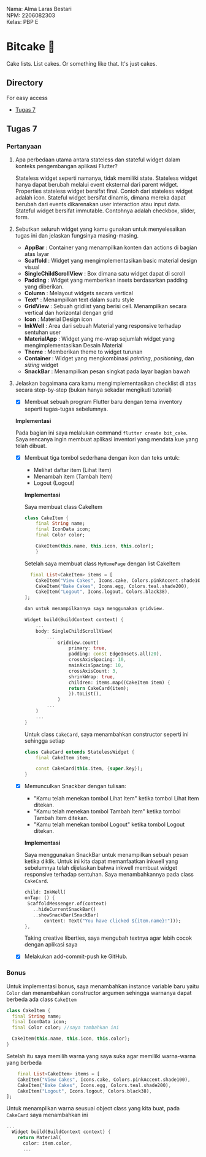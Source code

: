Nama: Alma Laras Bestari  
NPM: 2206082303  
Kelas: PBP E

# Bitcake 🍰

Cake lists. List cakes. Or something like that. It's just cakes.

## Directory
For easy access
-  [Tugas 7](#tugas-7)

## Tugas 7

### Pertanyaan
1. Apa perbedaan utama antara stateless dan stateful widget dalam konteks pengembangan aplikasi Flutter?

   Stateless widget seperti namanya, tidak memiliki state. Stateless widget hanya dapat berubah melalui event eksternal dari parent widget. Properties stateless widget bersifat final. Contoh dari stateless widget adalah icon.
   Stateful widget bersifat dinamis, dimana mereka dapat berubah dari events dikarenakan user interaction atau input data. Stateful widget bersifat immutable. Contohnya adalah checkbox, slider, form.

2. Sebutkan seluruh widget yang kamu gunakan untuk menyelesaikan tugas ini dan jelaskan fungsinya masing-masing.

    - **AppBar** : Container yang menampilkan konten dan actions di bagian atas layar
    - **Scaffold** : Widget yang mengimplementasikan basic material design visual
    - **SingleChildScrollView** : Box dimana satu widget dapat di scroll
    - **Padding** : Widget yang memberikan insets berdasarkan padding yang diberikan.
    - **Column** : Melayout widgets secara vertical
    - **Text*** : Menampilkan text dalam suatu style
    - **GridView** : Sebuah gridlist yang berisi cell. Menampilkan secara vertical dan horizontal dengan grid
    - **Icon** : Material Design icon
    - **InkWell** : Area dari sebuah Material yang responsive terhadap sentuhan user
    - **MaterialApp** : Widget yang me-wrap sejumlah widget yang mengimplementasikan Desain Material
    - **Theme** : Memberikan theme to widget turunan
    - **Container** : Widget yang mengkombinasi *painting*, *positioning*, dan *sizing* widget
    - **SnackBar** : Menampilkan pesan singkat pada layar bagian bawah

3. Jelaskan bagaimana cara kamu mengimplementasikan checklist di atas secara step-by-step (bukan hanya sekadar mengikuti tutorial)

    - [x] Membuat sebuah program Flutter baru dengan tema inventory seperti tugas-tugas sebelumnya.

    **Implementasi**

    Pada bagian ini saya melalukan command ```flutter create bit_cake```. Saya rencanya ingin membuat aplikasi inventori yang mendata kue yang telah dibuat.
    - [x] Membuat tiga tombol sederhana dengan ikon dan teks untuk:
        
        - Melihat daftar item (Lihat Item)
        - Menambah item (Tambah Item)
        - Logout (Logout)

        **Implementasi**

        Saya membuat class CakeItem
        ```dart
        class CakeItem {
            final String name;
            final IconData icon;
            final Color color;

            CakeItem(this.name, this.icon, this.color);
            }
        ```

        Setelah saya membuat class ```MyHomePage``` dengan list CakeItem

        ```dart
          final List<CakeItem> items = [
            CakeItem("View Cakes", Icons.cake, Colors.pinkAccent.shade100),
            CakeItem("Bake Cakes", Icons.egg, Colors.teal.shade200),
            CakeItem("Logout", Icons.logout, Colors.black38),
        ];
        ```

        ```dart
        dan untuk menampilkannya saya menggunakan gridview.

        Widget build(BuildContext context) {
            ...
            body: SingleChildScrollView(
                ...
                    GridView.count(
                        primary: true,
                        padding: const EdgeInsets.all(20),
                        crossAxisSpacing: 10,
                        mainAxisSpacing: 10,
                        crossAxisCount: 3,
                        shrinkWrap: true,
                        children: items.map((CakeItem item) {
                        return CakeCard(item);
                        }).toList(),
                    )
                ...
            )
            ...
        }
        ```

        Untuk class ```CakeCard```, saya menambahkan constructor seperti ini sehingga setiap 

        ```dart
        class CakeCard extends StatelessWidget {
            final CakeItem item;

            const CakeCard(this.item, {super.key}); 
        }
        ```

    - [x] Memunculkan Snackbar dengan tulisan:
    
        - "Kamu telah menekan tombol Lihat Item" ketika tombol Lihat Item ditekan.
        - "Kamu telah menekan tombol Tambah Item" ketika tombol Tambah Item ditekan.
        - "Kamu telah menekan tombol Logout" ketika tombol Logout ditekan.

         **Implementasi**

         Saya menggunakan SnackBar untuk menampilkan sebuah pesan ketika diklik. Untuk ini kita dapat memanfaatkan inkwell yang sebelumnya telah dijelaskan bahwa inkwell membuat widget responsive terhadap sentuhan. Saya menambahkannya pada class ```CakeCard```.

         ```dart
        child: InkWell(
         onTap: () {
          ScaffoldMessenger.of(context)
            ..hideCurrentSnackBar()
            ..showSnackBar(SnackBar(
                content: Text("You have clicked ${item.name}!")));
        },
         ```

         Taking creative liberties, saya mengubah textnya agar lebih cocok dengan aplikasi saya
    
    - [x] Melakukan add-commit-push ke GitHub.
    
### Bonus

Untuk implementasi bonus, saya menambahkan instance variable baru yaitu ```Color``` dan menambahkan constructor argumen sehingga warnanya dapat berbeda ada class ```CakeItem```

```dart
class CakeItem {
  final String name;
  final IconData icon;
  final Color color; //saya tambahkan ini

  CakeItem(this.name, this.icon, this.color);
}
```

Setelah itu saya memilih warna yang saya suka agar memiliki warna-warna yang berbeda

```dart
    final List<CakeItem> items = [
    CakeItem("View Cakes", Icons.cake, Colors.pinkAccent.shade100),
    CakeItem("Bake Cakes", Icons.egg, Colors.teal.shade200),
    CakeItem("Logout", Icons.logout, Colors.black38),
];
```

Untuk menampilkan warna seusuai object class yang kita buat, pada ```CakeCard``` saya menambahkan ini

```dart
...
  Widget build(BuildContext context) {
    return Material(
      color: item.color,
      ...
```



